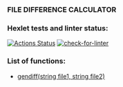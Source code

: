 ### FILE DIFFERENCE CALCULATOR

### Hexlet tests and linter status:
[![Actions Status](https://github.com/Alexsey-VR/php-project-48/actions/workflows/hexlet-check.yml/badge.svg)](https://github.com/Alexsey-VR/php-project-48/actions) [![check-for-linter](https://github.com/Alexsey-VR/php-project-48/actions/workflows/check-for-linter.yml/badge.svg)](https://github.com/Alexsey-VR/php-project-48/actions/workflows/check-for-linter.yml)

### List of functions:
* [gendiff(string file1, string file2)](https://github.com/Alexsey-VR/php-project-48/blob/main/docs/gendiff.gif)

